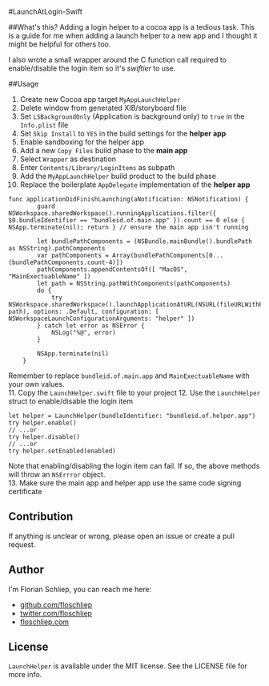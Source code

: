 #LaunchAtLogin-Swift

##What's this?
Adding a login helper to a cocoa app is a tedious task. This is a guide for me when adding a launch helper to a new app and I thought it might be helpful for others too.

I also wrote a small wrapper around the C function call required to enable/disable the login item so it's *swiftier* to use.

##Usage
1. Create new Cocoa app target `MyAppLaunchHelper`
2. Delete window from generated XIB/storyboard file
3. Set `LSBackgroundOnly` (Application is background only) to `true` in the `Info.plist` file
4. Set `Skip Install` to `YES` in the build settings for the **helper app**
5. Enable sandboxing for the helper app
6. Add a new `Copy Files` build phase to the **main app**
7. Select `Wrapper` as destination
8. Enter `Contents/Library/LoginItems` as subpath
9. Add the `MyAppLaunchHelper` build product to the build phase
10. Replace the boilerplate `AppDelegate` implementation of the **helper app**

```
func applicationDidFinishLaunching(aNotification: NSNotification) {
        guard NSWorkspace.sharedWorkspace().runningApplications.filter({ $0.bundleIdentifier == "bundleid.of.main.app" }).count == 0 else {  NSApp.terminate(nil); return } // ensure the main app isn't running
        
        let bundlePathComponents = (NSBundle.mainBundle().bundlePath as NSString).pathComponents
        var pathComponents = Array(bundlePathComponents[0...(bundlePathComponents.count-4)])
        pathComponents.appendContentsOf([ "MacOS", "MainExectuableName" ])
        let path = NSString.pathWithComponents(pathComponents)
        do {
            try NSWorkspace.sharedWorkspace().launchApplicationAtURL(NSURL(fileURLWithPath: path), options: .Default, configuration: [ NSWorkspaceLaunchConfigurationArguments: "helper" ])
        } catch let error as NSError {
            NSLog("%@", error)
        }
        
        NSApp.terminate(nil)
    }
``` 
Remember to replace `bundleid.of.main.app` and `MainExectuableName` with your own values. <br />
11. Copy the `LaunchHelper.swift` file to your project
12. Use the `LaunchHelper` struct to enable/disable the login item

```
let helper = LaunchHelper(bundleIdentifier: "bundleid.of.helper.app")
try helper.enable()
// ...or
try helper.disable()
// ...or
try helper.setEnabled(enabled)
```

Note that enabling/disabling the login item can fail. If so, the above methods will throw an `NSErrror` object. <br />
13. Make sure the main app and helper app use the same code signing certificate

## Contribution
If anything is unclear or wrong, please open an issue or create a pull request.

## Author
I'm Florian Schliep, you can reach me here:

- [github.com/floschliep](https://github.com/floschliep)
- [twitter.com/floschliep](https://twitter.com/floschliep)
- [floschliep.com](http://floschliep.com)

## License
`LaunchHelper` is available under the MIT license. See the LICENSE file for more info.

